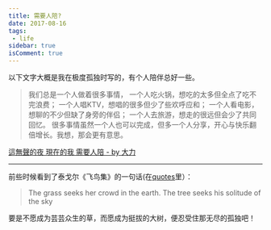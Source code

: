 ```yaml
---
title: 需要人陪?
date: 2017-08-16
tags:
 - life
sidebar: true
isComment: true
---
```


以下文字大概是我在极度孤独时写的，有个人陪伴总好一些。

> 我们总是一个人做着很多事情，
> 一个人吃火锅，想吃的太多但全点了吃不完浪费；
> 一个人唱KTV，想唱的很多但少了些欢呼应和；
> 一个人看电影，想聊的不少但缺了身旁的伴侣；
> 一个人去旅游，想走的很远但会少了共同回忆。
> 很多事情虽然一个人也可以完成，但多一个人分享，开心与快乐翻倍增长。我想，那会更有意思。

[這無聲的夜 現在的我 需要人陪 - by 大力](https://youtu.be/DahDsnn_Hpc)

---

前些时候看到了泰戈尔《飞鸟集》的一句话(在[quotes](quotes)里）：
> The grass seeks her crowd in the earth. The tree seeks his solitude of the sky

要是不愿成为芸芸众生的草，而愿成为挺拔的大树，便忍受住那无尽的孤独吧！
